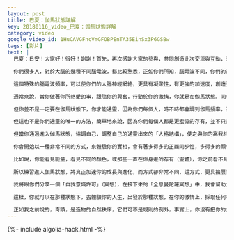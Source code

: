 ```yaml
---
layout: post
title: 巴夏：伽馬狀態詳解
key: 20180116_video_巴夏：伽馬狀態詳解
category: video
google_video_id: 1HuCAVGFncVmGFOBPEnTA35EinSx3P6GSBw
tags: [影片]
text: |
  巴夏：日安！大家好！很好！謝謝！首先，再次感謝大家的參與，共同創造此次交流與互動，這次傳訊題目為《進入Gamma狀態》，所以我們開始「伽馬」吧！

  你們很多人，對於大腦的幾種不同腦電波，都比較熟悉，正如你們所知，腦電波不同，你們的形態特徵就不同，視角也會不同。但你們很多人，對於「伽馬狀態」還是不大熟悉，伽馬狀態，就是腦電波頻率變動在每秒40－100次之間，在典型的通靈狀態下，這數字平均值是每秒45－50次之間，就是你們說的45－50赫茲。

  這個特殊的腦電波頻率，可以使你們的大腦神經網絡，更具有凝聚性，有更強的加速度，創造更多的神經連接，更好地同步協作（同步性）。同時，還能關閉某些神經通路，使你能夠更加專注，從而帶來更高視角（高我）的相關信息。

  通常來說，當你做著你所熱愛的事，跟隨你的興奮，行動於你的激情，你就是在伽馬狀態。同樣，當你處在「巔峰狀態」，當你「表現極佳」，或深度冥想，以及當你專心致志，感覺不到時間流逝時，這些都是伽馬狀態。通常也稱之為：通靈狀態。

  但你並不是一定要在伽馬狀態下，你才能通靈，因為你們每個人，時不時都會調到伽馬頻率，進入通靈狀態，而你只是做你最愛做的事，只是跟隨著你的激情，某種程度上說，任何時候你連接到你的高我，把更完整的「你」給帶出來，獲取某些信息、視角、創意、維度，而這些可能跟你非伽馬狀態的日常生活，沒什麼關係。

  但這也不是你們通靈的唯一的方法，簡單地來說，因為你們每個人都是更宏偉的存有，並不只是「人」，這一角色。你可以這麼理解，因為實相只是投射，只是幻象，實相只是發生在你意識之內的「鏡面反射」，並不是真的存在於「你」之外，那你這個人物，這個你所認為的「我自己這個人」，其實，就是個通靈體，因為是你在投射它，每時每刻不停地投射，於是創造出個體的連續性，你所認為的「自己」這個身份，其實只是「真正的你」的極小的一部分。

  但當你通過進入伽馬狀態，協調自己，調整自己的通靈出來的「人格結構」，使之與你的高我相匹配，那麼，你這個人物形象，就會變得非常像你高我的代表，你在現實生活中的作用，以及你的表達方式，就會變得越來越像「圓滿的你」，越來越像一個「完整的人」。

  你會開始以一種非常不同的方式，來體驗你的實相，會有著多得多的正面同步性，多得多的顯化，你對「時機」與「經歷」會有許多新的觀點，你會在對的時間，對的地點，與需要的人進行需要的互動，你會增強你的感知能力，擴大你的感知範圍，你會開始感知到那些你之前看不到的東西。

  比如說，你能看見能量，看見不同的顏色，或那些一直在你身邊的存有（靈體），你之前看不見他們，而現在你（允許自己）能看見他們。你越是不斷進入伽馬狀態，越是練習那種狀態，越是活在那種狀態中，越是在那種狀態下去行動，那你生活的表現形式，也會越來越有創意，表達方式，也會越來越自由，你會感覺你的生活，非常的圓滿完整，非常之喜悅，非常的輕鬆不費力。你會順著最小阻力的路，自在地漂流。

  所以練習進入伽馬狀態，將真正加速你的成長與進化，而方式卻非常不同，這方式，更具擴展性，更具完整性，可以說是，無所不包，無所不容。

  我將跟你們分享一個「自我意識許可」（冥想），在接下來的「全息曼陀羅冥想」中，我會幫助大家，結晶化（固話）你們調整到伽馬狀態的能力，隨著你們不斷練習，你們就能隨心所欲地進入伽馬狀態，直到它成為你的第一天性，成為你的自然狀態。

  這樣，你就可以在那種狀態下，去體驗你的人生，出發於那種狀態，在你的激情上，採取任何行動，從而讓你的生活變得，極具同步性，像魔法一樣，非常非常得神奇。

  正如我之前說的，奇蹟，是造物的自然秩序，它們可不是規則的例外，事實上，你沒有把你的生活，過得像奇蹟一般，這才是例外。
---
```


{%- include algolia-hack.html -%}

